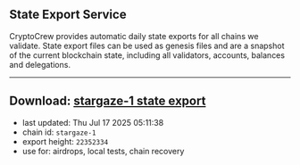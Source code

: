 ## State Export Service
CryptoCrew provides automatic daily state exports for all chains we validate. State export files can be used as genesis files and are a snapshot of the current blockchain state, including all validators, accounts, balances and delegations.

---
**Download: [stargaze-1 state export](https://dl-eu2.ccvalidators.com/SERVICE/stargaze/stargaze-1_export_22352334.json)**
---

- last updated: Thu Jul 17 2025 05:11:38
- chain id: `stargaze-1`
- export height: `22352334`
- use for: airdrops, local tests, chain recovery

